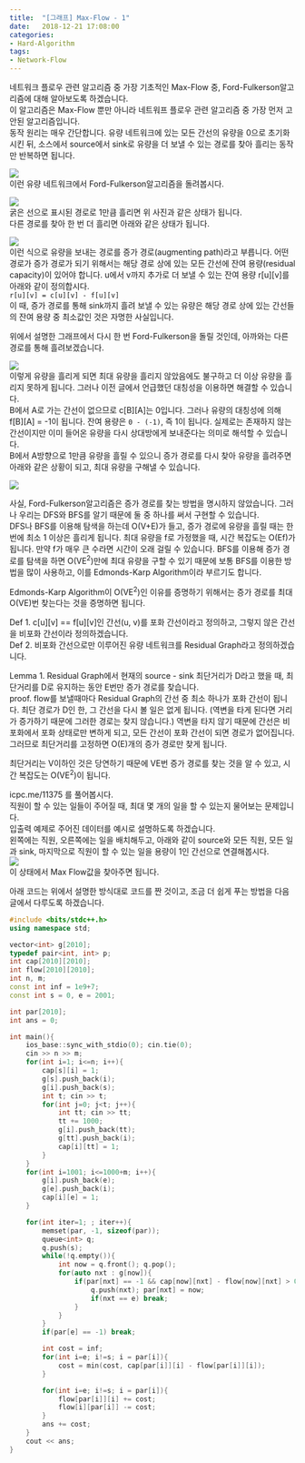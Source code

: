 ```yaml
---
title:  "[그래프] Max-Flow - 1"
date:   2018-12-21 17:08:00
categories:
- Hard-Algorithm
tags:
- Network-Flow
---
```


네트워크 플로우 관련 알고리즘 중 가장 기초적인 Max-Flow 중, Ford-Fulkerson알고리즘에 대해 알아보도록 하겠습니다.<br>
이 알고리즘은 Max-Flow 뿐만 아니라 네트워프 플로우 관련 알고리즘 중 가장 먼저 고안된 알고리즘입니다.<br>
동작 원리는 매우 간단합니다. 유량 네트워크에 있는 모든 간선의 유량을 0으로 초기화 시킨 뒤, 소스에서 source에서 sink로 유량을 더 보낼 수 있는 경로를 찾아 흘리는 동작만 반복하면 됩니다.

<img src = "https://i.imgur.com/CFlhjSw.png"><br>
이런 유량 네트워크에서 Ford-Fulkerson알고리즘을 돌려봅시다.

<img src = "https://i.imgur.com/Q4x5LyU.png"><br>
굵은 선으로 표시된 경로로 1만큼 흘리면 위 사진과 같은 상태가 됩니다.<br>
다른 경로를 찾아 한 번 더 흘리면 아래와 같은 상태가 됩니다.

<img src = "https://i.imgur.com/4BAdx47.png"><br>
이런 식으로 유량을 보내는 경로를 증가 경로(augmenting path)라고 부릅니다. 어떤 경로가 증가 경로가 되기 위해서는 해당 경로 상에 있는 모든 간선에 잔여 용량(residual capacity)이 있어야 합니다. u에서 v까지 추가로 더 보낼 수 있는 잔여 용량 r[u][v]를 아래와 같이 정의합시다.<br>
`r[u][v] = c[u][v] - f[u][v]`<br>
이 때, 증가 경로를 통해 sink까지 흘려 보낼 수 있는 유량은 해당 경로 상에 있는 간선들의 잔여 용량 중 최소값인 것은 자명한 사실입니다.<br>

위에서 설명한 그래프에서 다시 한 번 Ford-Fulkerson을 돌릴 것인데, 아까와는 다른 경로를 통해 흘려보겠습니다.<br>

<img src = "https://i.imgur.com/kglih61.png"><br>
이렇게 유량을 흘리게 되면 최대 유량을 흘리지 않았음에도 불구하고 더 이상 유량을 흘리지 못하게 됩니다. 그러나 이전 글에서 언급했던 대칭성을 이용하면 해결할 수 있습니다.<br>
B에서 A로 가는 간선이 없으므로 c[B][A]는 0입니다. 그러나 유량의 대칭성에 의해 f[B][A] = -1이 됩니다. 잔여 용량은 `0 - (-1)`, 즉 1이 됩니다. 실제로는 존재하지 않는 간선이지만 이미 들어온 유량을 다시 상대방에게 보내준다는 의미로 해석할 수 있습니다.<br>
B에서 A방향으로 1만큼 유량을 흘릴 수 있으니 증가 경로를 다시 찾아 유량을 흘려주면 아래와 같은 상황이 되고, 최대 유량을 구해낼 수 있습니다.<br>

<img src = "https://i.imgur.com/xqqc3fN.png"><br>

사실, Ford-Fulkerson알고리즘은 증가 경로를 찾는 방법을 명시하지 않았습니다. 그러나 우리는 DFS와 BFS를 알기 때문에 둘 중 하나를 써서 구현할 수 있습니다.<br>
DFS나 BFS를 이용해 탐색을 하는데 O(V+E)가 들고, 증가 경로에 유량을 흘릴 때는 한번에 최소 1 이상은 흘리게 됩니다. 최대 유량을 f로 가정했을 때, 시간 복잡도는 O(Ef)가 됩니다. 만약 f가 매우 큰 수라면 시간이 오래 걸릴 수 있습니다. BFS를 이용해 증가 경로를 탐색을 하면 O(VE<sup>2</sup>)만에 최대 유량을 구할 수 있기 때문에 보통 BFS를 이용한 방법을 많이 사용하고, 이를 Edmonds-Karp Algorithm이라 부르기도 합니다.<br>

Edmonds-Karp Algorithm이 O(VE<sup>2</sup>)인 이유를 증명하기 위해서는 증가 경로를 최대 O(VE)번 찾는다는 것을 증명하면 됩니다.

Def 1. c[u][v] == f[u][v]인 간선(u, v)를 포화 간선이라고 정의하고, 그렇지 않은 간선을 비포화 간선이라 정의하겠습니다.<br>
Def 2. 비포화 간선으로만 이루어진 유량 네트워크를 Residual Graph라고 정의하겠습니다.

Lemma 1. Residual Graph에서 현재의 source - sink 최단거리가 D라고 했을 때, 최단거리를 D로 유지하는 동안 E번만 증가 경로를 찾습니다.<br>
proof. flow를 보낼때마다 Residual Graph의 간선 중 최소 하나가 포화 간선이 됩니다. 최단 경로가 D인 한, 그 간선을 다시 볼 일은 없게 됩니다. (역변을 타게 된다면 거리가 증가하기 때문에 그러한 경로는 찾지 않습니다.) 역변을 타지 않기 때문에 간선은 비포화에서 포화 상태로만 변하게 되고, 모든 간선이 포화 간선이 되면 경로가 없어집니다. 그러므로 최단거리를 고정하면 O(E)개의 증가 경로만 찾게 됩니다.

최단거리는 V이하인 것은 당연하기 때문에 VE번 증가 경로를 찾는 것을 알 수 있고, 시간 복잡도는 O(VE<sup>2</sup>)이 됩니다.

icpc.me/11375 를 풀어봅시다.<br>
직원이 할 수 있는 일들이 주어질 때, 최대 몇 개의 일을 할 수 있는지 물어보는 문제입니다.<br>
입출력 예제로 주어진 데이터를 예시로 설명하도록 하겠습니다.<br>
왼쪽에는 직원, 오른쪽에는 일을 배치해두고, 아래와 같이 source와 모든 직원, 모든 일과 sink, 마지막으로 직원이 할 수 있는 일을 용량이 1인 간선으로 연결해봅시다.<br>
<img src = "https://i.imgur.com/mXv7uds.png"><br>
이 상태에서 Max Flow값을 찾아주면 됩니다.

아래 코드는 위에서 설명한 방식대로 코드를 짠 것이고, 조금 더 쉽게 푸는 방법을 다음 글에서 다루도록 하겠습니다.

```cpp
#include <bits/stdc++.h>
using namespace std;

vector<int> g[2010];
typedef pair<int, int> p;
int cap[2010][2010];
int flow[2010][2010];
int n, m;
const int inf = 1e9+7;
const int s = 0, e = 2001;

int par[2010];
int ans = 0;

int main(){
	ios_base::sync_with_stdio(0); cin.tie(0);
	cin >> n >> m;
	for(int i=1; i<=n; i++){
		cap[s][i] = 1;
		g[s].push_back(i);
		g[i].push_back(s);
		int t; cin >> t;
		for(int j=0; j<t; j++){
			int tt; cin >> tt;
			tt += 1000;
			g[i].push_back(tt);
			g[tt].push_back(i);
			cap[i][tt] = 1;
		}
	}
	for(int i=1001; i<=1000+m; i++){
		g[i].push_back(e);
		g[e].push_back(i);
		cap[i][e] = 1;
	}

	for(int iter=1; ; iter++){
		memset(par, -1, sizeof(par));
		queue<int> q;
		q.push(s);
		while(!q.empty()){
			int now = q.front(); q.pop();
			for(auto nxt : g[now]){
				if(par[nxt] == -1 && cap[now][nxt] - flow[now][nxt] > 0){
					q.push(nxt); par[nxt] = now;
					if(nxt == e) break;
				}
			}
		}
		if(par[e] == -1) break;

		int cost = inf;
		for(int i=e; i!=s; i = par[i]){
			cost = min(cost, cap[par[i]][i] - flow[par[i]][i]);
		}

		for(int i=e; i!=s; i = par[i]){
			flow[par[i]][i] += cost;
			flow[i][par[i]] -= cost;
		}
		ans += cost;
	}
	cout << ans;
}
```
